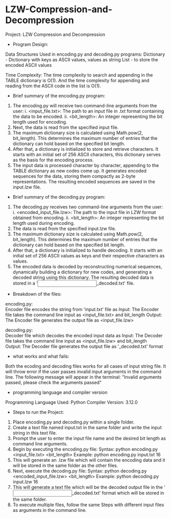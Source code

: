# LZW-Compression-and-Decompression


Project: LZW Compression and Decompression


- Program Design:

Data Structures Used in encoding.py and decoding.py programs: 
Dictionary - Dictionary with keys as ASCII values, values as string
List - to store the encoded ASCII values

Time Complexity: 
The time complexity to search and appending in the TABLE dictionary is O(1). 
And the time complexity for appending and reading from the ASCII code in the list is O(1).

- Brief summary of the encoding.py program:

1. The encoding.py will receive two command-line arguments from the user:
    i. <input_file.txt>: The path to an input file in .txt format containing the data to be encoded.
    ii. <bit_length>: An integer representing the bit length used for encoding.
2. Next, the data is read from the specified input file.
3. The maximum dictionary size is calculated using Math.pow(2, bit_length). This determines the maximum number of entries that the dictionary can hold based on the specified bit length.
4. After that, a dictionary is initialized to store and retrieve characters. It starts with an initial set of 256 ASCII characters, this dictionary serves as the basis for the encoding process.
5. The input data is processed character by character, appending to the TABLE dictionary as new codes come up. It generates encoded sequences for the data, storing them compactly as 2-byte representations. The resulting encoded sequences are saved in the input.lzw file.

- Brief summary of the decoding.py program:

1. The decoding.py receives two command-line arguments from the user:
    i. <encoded_input_file.lzw>: The path to the input file in LZW format obtained from encoding.
    ii. <bit_length>: An integer representing the bit length used during encoding.
2. The data is read from the specified input.lzw file. 
3. The maximum dictionary size is calculated using Math.pow(2, bit_length). This determines the maximum number of entries that the dictionary can hold based on the specified bit length.
4. After that, a dictionary is initialized to handle decoding. It starts with an initial set of 256 ASCII values as keys and their respective characters as values. 
5. The encoded data is decoded by reconstructing numerical sequences, dynamically building a dictionary for new codes, and generating a decoded string using this dictionary. The resulting decoded data is stored in a '<input>_decoded.txt' file.

- Breakdown of the files:

encoding.py:    
Encoder file encodes the string from 'input.txt' file as
Input: The Encoder file takes the command line input as <input_file.txt> and bit_length 
Output: The Encoder file generates the output file as <input_file.lzw>

decoding.py:    
Decoder file which decodes the encoded input data as
Input: The Decoder file takes the command line input as <input_file.lzw> and bit_length     
Output: The Decoder file generates the output file as '_decoded.txt' format 


- what works and what fails:

Both the ecoding and decoding files works for all cases of input string file. It will throw error if the user passes invalid input arguments in the command line.
The following message will appear in the terminal:
"Invalid arguments passed, please check the arguments passed"

- programming language and compiler version

Programming Language Used: Python 
Compiler Version: 3.12.0

- Steps to run the Project:

1. Place encoding.py and decoding.py within a single folder.
2. Create a text file named input.txt in the same folder and write the input string in this text file.
3. Prompt the user to enter the input file name and the desired bit length as command line arguments.
4. Begin by executing the encoding.py file:
        Syntax: python encoding.py <input_file.txt> <bit_length>
        Example: python encoding.py input.txt 16
5. This will generate an .lzw file which will contain the encoding data and it will be stored in the same folder as the other files. 
6. Next, execute the decoding.py file:
        Syntax: python decoding.py <encoded_input_file.lzw> <bit_length>
        Example: python decoding.py input.lzw 16
7. This will generate a text file which will be the decoded output file in the '<input file name>_decoded.txt' format which will be stored in the same folder.
8. To execute multiple files, follow the same Steps with different input files as arguments in the command line.


